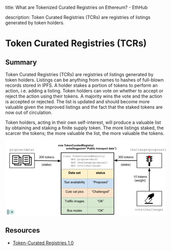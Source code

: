 title: What are Tokenized Curated Registries on Ethereum? - EthHub

description: Token Curated Registries (TCRs) are registries of listings generated by token holders.

# Token Curated Registries \(TCRs\)

## Summary

Token Curated Registries \(TCRs\) are registries of listings generated by token holders. Listings can be anything from names to hashes of full-blown records stored in IPFS. A holder stakes a portion of tokens to perform an action, i.e. adding a listing. Token holders can vote on whether to accept or reject the action using their tokens. A majority wins the vote and the action is accepted or rejected. The list is updated and should become more valuable given the improved listings and the fact that the staked tokens are now out of circulation.

Token holders, acting in their own self-interest, will produce a valuable list by obtaining and staking a finite supply token. The more listings staked, the scarcer the tokens; the more valuable the list, the more valuable the tokens.

![](/assets/images/tcrs.png)

## Resources

* [Token-Curated Registries 1.0](https://medium.com/@ilovebagels/token-curated-registries-1-0-61a232f8dac7)
